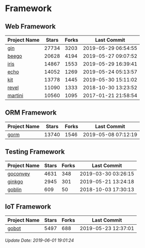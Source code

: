 # Framework

## Web Framework

| Project Name | Stars | Forks | Last Commit |
| ------------ | ----- | ----- | ----------- |
| [gin](https://github.com/gin-gonic/gin) | 27734 | 3203 | 2019-05-29 06:54:55 |
| [beego](https://github.com/astaxie/beego) | 20628 | 4194 | 2019-05-27 09:07:52 |
| [iris](https://github.com/kataras/iris) | 14867 | 1553 | 2019-05-29 16:39:41 |
| [echo](https://github.com/labstack/echo) | 14052 | 1269 | 2019-05-24 05:13:57 |
| [kit](https://github.com/go-kit/kit) | 13778 | 1445 | 2019-05-30 15:11:02 |
| [revel](https://github.com/revel/revel) | 11090 | 1333 | 2018-10-30 13:23:52 |
| [martini](https://github.com/go-martini/martini) | 10560 | 1095 | 2017-01-21 21:58:54 |

## ORM Framework

| Project Name | Stars | Forks | Last Commit |
| ------------ | ----- | ----- | ----------- |
| [gorm](https://github.com/jinzhu/gorm) | 13740 | 1546 | 2019-05-08 07:12:19 |

## Testing Framework

| Project Name | Stars | Forks | Last Commit |
| ------------ | ----- | ----- | ----------- |
| [goconvey](https://github.com/smartystreets/goconvey) | 4631 | 348 | 2019-03-30 03:26:15 |
| [ginkgo](https://github.com/onsi/ginkgo) | 2945 | 301 | 2019-05-21 13:24:18 |
| [goblin](https://github.com/franela/goblin) | 609 | 50 | 2018-10-03 17:30:13 |

## IoT Framework

| Project Name | Stars | Forks | Last Commit |
| ------------ | ----- | ----- | ----------- |
| [gobot](https://github.com/hybridgroup/gobot) | 5497 | 688 | 2019-05-23 12:37:01 |

*Update Date: 2019-06-01 19:01:24*